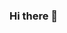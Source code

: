 ### Hi there 👋

<!--
**elainenarita/elainenarita** is a ✨ _special_ ✨ repository because its `README.md` (this file) appears on your GitHub profile.

Here are some ideas to get you started:

My name is Elaine Narita, I am a techno geek based in São Paulo, BR. I'm a Front-end Developer, with a background in Graphic Design.
I love innovation and on my all projects I do care about all the elements that make up the interface together, including layout, visual design, user experience, text and interaction.
And I'll use that space to share my learning journey. ⚡😄



- 🔭 I’m currently working on ...
- 🌱 I’m currently learning ...
- 👯 I’m looking to collaborate on ...
- 🤔 I’m looking for help with ...
- 💬 Ask me about ...
- 📫 How to reach me: ...
-  Pronouns: ...
-  Fun fact: ...
-->
